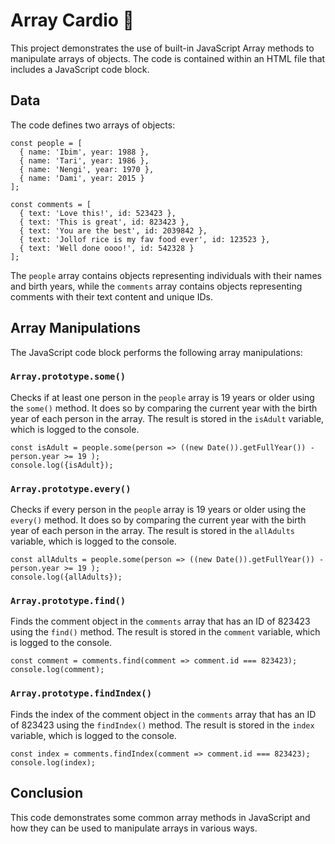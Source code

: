 # Array Cardio 🏁

This project demonstrates the use of built-in JavaScript Array methods to manipulate arrays of objects. The code is contained within an HTML file that includes a JavaScript code block.

## Data

The code defines two arrays of objects:

```
const people = [
  { name: 'Ibim', year: 1988 },
  { name: 'Tari', year: 1986 },
  { name: 'Nengi', year: 1970 },
  { name: 'Dami', year: 2015 }
];

const comments = [
  { text: 'Love this!', id: 523423 },
  { text: 'This is great', id: 823423 },
  { text: 'You are the best', id: 2039842 },
  { text: 'Jollof rice is my fav food ever', id: 123523 },
  { text: 'Well done oooo!', id: 542328 }
];
```

The `people` array contains objects representing individuals with their names and birth years, while the `comments` array contains objects representing comments with their text content and unique IDs.

## Array Manipulations

The JavaScript code block performs the following array manipulations:

### `Array.prototype.some()`

Checks if at least one person in the `people` array is 19 years or older using the `some()` method. It does so by comparing the current year with the birth year of each person in the array. The result is stored in the `isAdult` variable, which is logged to the console.

```
const isAdult = people.some(person => ((new Date()).getFullYear()) - person.year >= 19 );
console.log({isAdult});  
```

### `Array.prototype.every()`

Checks if every person in the `people` array is 19 years or older using the `every()` method. It does so by comparing the current year with the birth year of each person in the array. The result is stored in the `allAdults` variable, which is logged to the console.

```
const allAdults = people.some(person => ((new Date()).getFullYear()) - person.year >= 19 );
console.log({allAdults});
```
### `Array.prototype.find()`

Finds the comment object in the `comments` array that has an ID of 823423 using the `find()` method. The result is stored in the `comment` variable, which is logged to the console.

```
const comment = comments.find(comment => comment.id === 823423);
console.log(comment);
```

### `Array.prototype.findIndex()`

Finds the index of the comment object in the `comments` array that has an ID of 823423 using the `findIndex()` method. The result is stored in the `index` variable, which is logged to the console.

```
const index = comments.findIndex(comment => comment.id === 823423);
console.log(index);
```

## Conclusion

This code demonstrates some common array methods in JavaScript and how they can be used to manipulate arrays in various ways.
